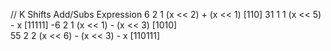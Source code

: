 //          K               Shifts              Add/Subs                Expression
            6               2                       1                   (x << 2) + (x << 1) [110]
            31              1                       1                   (x << 5) - x [11111]
            -6              2                       1                   (x << 1) - (x << 3) [1010]   
            55              2                       2                   (x << 6) - (x << 3) - x [110111]